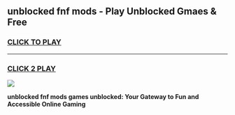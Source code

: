 
## unblocked fnf mods - Play Unblocked Gmaes & Free
<h3>
<a href="https://news.freeplayer.one?title=unblocked_fnf_mods&ref=16F">CLICK TO PLAY</a></h3>
<hr>

<h3>
<a href="https://news.freeplayer.one?title=unblocked_fnf_mods&ref=16F">CLICK 2 PLAY</a>
  
</h3>

<a href="https://news.freeplayer.one?title=unblocked_fnf_mods&ref=16F/"><img src="https://clearcache.store/games.png"></a>


**unblocked fnf mods games unblocked: Your Gateway to Fun and Accessible Online Gaming**
